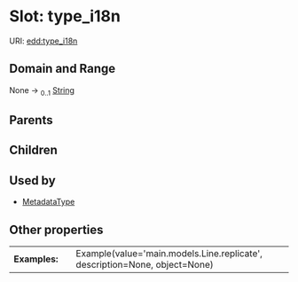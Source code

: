 
# Slot: type_i18n



URI: [edd:type_i18n](https://w3id.org/eddtype_i18n)


## Domain and Range

None &#8594;  <sub>0..1</sub> [String](types/String.md)

## Parents


## Children


## Used by

 * [MetadataType](MetadataType.md)

## Other properties

|  |  |  |
| --- | --- | --- |
| **Examples:** | | Example(value='main.models.Line.replicate', description=None, object=None) |